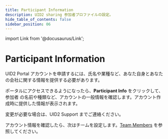 ```yaml
---
title: Participant Information
description: UID2 sharing 参加者プロファイルの設定。
hide_table_of_contents: false
sidebar_position: 06
---
```


import Link from '@docusaurus/Link';

# Participant Information

UID2 Portal アカウントを申請するには、氏名や業種など、あなた自身とあなたの会社に関する情報を提供する必要があります。

ポータルにアクセスできるようになったら、**Participant Info** をクリックして、<Link href="../ref-info/glossary-uid#gl-sharing-participant">参加者</Link> の名前や種類など、アカウントの一般情報を確認します。アカウント作成時に提供した情報が表示されます。

変更が必要な場合は、UID2 Support までご連絡ください。

アカウント情報を確認したら、次はチームを設定します。[Team Members](team-members.md) を参照してください。
